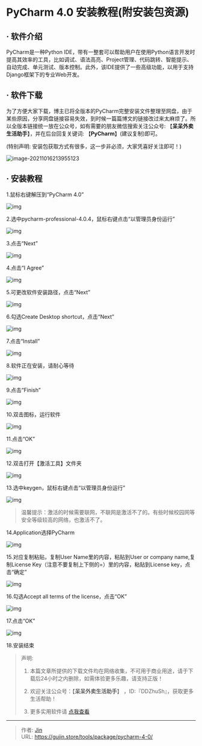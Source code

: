 # PyCharm 4.0 安装教程(附安装包资源)


## · 软件介绍
PyCharm是一种Python IDE，带有一整套可以帮助用户在使用Python语言开发时提高其效率的工具，比如调试、语法高亮、Project管理、代码跳转、智能提示、自动完成、单元测试、版本控制。此外，该IDE提供了一些高级功能，以用于支持Django框架下的专业Web开发。

## · 软件下载
为了方便大家下载，博主已将全版本的PyCharm完整安装文件整理至网盘，由于某些原因，分享网盘链接容易失效，到时候一篇篇博文的链接改过来太麻烦了。所以全版本链接统一放在公众号，如有需要的朋友微信搜索关注公众号: 【**呆呆外卖生活助手**】，并在后台回复关键词: 【**PyCharm**】(建议复制)即可。

(特别声明: 安装包获取方式有很多，这一步非必须，大家凭喜好关注即可！)

![image-20211016213955123](https://img.gujin.store/img/image-20211016213955123.png)

## · 安装教程

1.鼠标右键解压到“PyCharm 4.0”

![img](https://img.gujin.store/img/v2-dbb647b827c0160b95e891bdb5052166_720w.png)

2.选中pycharm-professional-4.0.4，鼠标右键点击“以管理员身份运行”

![img](https://img.gujin.store/img/v2-dfdcfd7ba12a3c2390e27e8db8aec10d_720w.png)

3.点击“Next”

![img](https://img.gujin.store/img/v2-edfbc7016017ef8a0a284e629327b0cd_720w.png)

4.点击“I Agree”

![img](https://img.gujin.store/img/v2-bbb24efc09486738ba3a88ad8a6e9692_720w.png)

5.可更改软件安装路径，点击“Next”

![img](https://img.gujin.store/img/v2-343bf382d37a0e51fb04d33caf86d4b6_720w.png)

6.勾选Create Desktop shortcut，点击“Next”

![img](https://img.gujin.store/img/v2-4c504556e033e8b34a1927746624d518_720w.png)

7.点击“Install”

![img](https://img.gujin.store/img/v2-eb9e8fa1993b2c3043879a1821ffb6b9_720w.png)

8.软件正在安装，请耐心等待

![img](https://img.gujin.store/img/v2-2fa31e37230328ff5bf676fe54e965d5_720w.png)

9.点击“Finish”

![img](https://img.gujin.store/img/v2-cb6adfc9d90c33f6e902695d8722fe85_720w.png)

10.双击图标，运行软件

![img](https://img.gujin.store/img/v2-39d9ce4a822c319a974728228a1dfe3e_720w.png)

11.点击“OK”

![img](https://img.gujin.store/img/v2-8583fa52f18c2463433d509b92be6eb3_720w.png)

12.双击打开【激活工具】文件夹

![img](https://img.gujin.store/img/v2-4f2d629309789c4f9b42477c78c8babe_720w.png)

13.选中keygen，鼠标右键点击“以管理员身份运行”

![img](https://img.gujin.store/img/v2-e34e288211b2eda0b617de1c4f4a7d57_720w.png)

> 温馨提示：激活的时候需要联网，不联网是激活不了的。有些时候校园网等安全等级较高的网络，也激活不了。

14.Application选择PyCharm

![img](https://img.gujin.store/img/v2-16f23fa5914e6adc373ccf3ae7495ae2_720w.png)

15.对应复制粘贴，复制User Name里的内容，粘贴到User or company name,复制License Key（注意不要复制上下侧的=）里的内容，粘贴到License key，点击“确定”

![img](https://img.gujin.store/img/v2-d0f8c9fafebd5d65ffa5f7545c91ac18_720w.png)

16.勾选Accept all terms of the license，点击“OK”

![img](https://img.gujin.store/img/v2-b2bf91dc9bd6a350defa893c21fc8688_720w.png)

17.点击“OK”

![img](https://img.gujin.store/img/v2-42afe3940299c966493da75b0517dcae_720w.png)

18.安装结束




> 声明: 
>
> 1. 本篇文章所提供的下载文件均在网络收集，不可用于商业用途，请于下载后24小时之内删除，如需体验更多乐趣，请支持正版！
>
> 2. 欢迎关注公众号：【**呆呆外卖生活助手**】 ，ID:『DDZhuSh』，获取更多生活帮助！
>
> 3. 更多实用软件请  [点我查看](/tools)

---

> 作者: [Jin](https://img.gujin.store/img/favicon.ico)  
> URL: https://gujin.store/tools/package/pycharm-4-0/  

